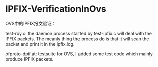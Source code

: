# IPFIX-VerificationInOvs
OVS中的IPFIX报文验证：

test-roy.c: 
  the daemon process started by test-ipfix.c  will deal with the IPFIX packets. The meanly thing the process do is that it will scan the packet and print it in the ipfix.log. 

ofproto-dpif.at:
  testsuite for OVS, I added some test code which mainly produce IPFIX packets.
